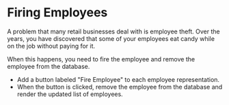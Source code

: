 # Firing Employees

A problem that many retail businesses deal with is employee theft. Over the years, you have discovered that some of your employees eat candy while on the job without paying for it.

When this happens, you need to fire the employee and remove the employee from the database.

* Add a button labeled "Fire Employee" to each employee representation.
* When the button is clicked, remove the employee from the database and render the updated list of employees.
